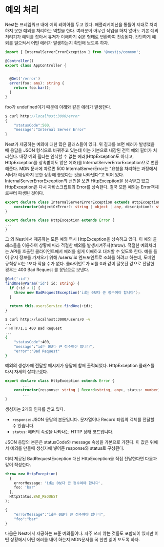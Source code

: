 # 예외 처리

Nest는 프레임워크 내에 예외 레이어를 두고 있다. 애플리케이션을 통틀어 제대로 처리하지 못한 예외를 처리하는 역할을 한다. 여러분이 아무런 작업을 하지 않아도 기본 예외 처리기가 예외를 잡아서 유저가 이해하기 쉬운 형태로 변환하여 전송된다. 간단하게 예외를 일으켜서 어떤 에러가 발생하는지 확인해 보도록 하자.

```ts
import { InternalServerErrorException } from '@nestjs/common';

@Controller()
export class AppController {
    ...

  @Get('/error')
  error(foo: any): string {
    return foo.bar();
  }
}
```

foo가 undefined이기 때문에 아래와 같은 에러가 발생한다.

```ts
$ curl http://localhost:3000/error
{
    "statusCode":500,
    "message":"Internal Server Error"
}
```

Nest가 제공하는 예외에 대한 많은 클래스들이 있다. 위 결과를 보면 에러가 발생했을 때 응답을 JSON 형식으로 바꿔주고 있는데 이는 기본으로 내장된 전역 예외 필터가 처리한다. 내장 예외 필터는 인식할 수 없는 에러(HttpException도 아니고, HttpException를 상속받지도 않은 에러)를 InternalServerErrorException으로 변환해준다. MDN 문서에 따르면 500 InternalServerError는 "요청을 처리하는 과정에서 서버가 예상하지 못한 상황에 놓였다는 것을 나타낸다"고 되어 있다. InternalServerErrorException의 선언을 보면 HttpException을 상속받고 있고 HttpException은 다시 자바스크립트의 Error를 상속한다. 결국 모든 예외는 Error객체 로부터 파생된 것이다.

```ts
export declare class InternalServerErrorException extends HttpException {
    constructor(objectOrError?: string | object | any, description?: string);
}

export declare class HttpException extends Error {
...
}
```

그 외 Nest에서 제공하는 모든 예외 역시 HttpException을 상속하고 있다. 이 예외 클래스들을 이용하여 상황에 따라 적절한 예외를 발생시켜주자(throw). 적절한 예외처리는 API를 호출한 클라이언트에서 에러를 쉽게 이해하고 대처할 수 있도록 한다. 예를 들어 유저 정보를 가져오기 위해 /users/:id 엔드포인트로 조회를 하려고 하는데, 도메인 규칙상 id는 1보다 작을 수가 없다. 클라이언트가 id를 0과 같이 잘못된 값으로 전달한 경우는 400 Bad Request 를 응답으로 보낸다.

```ts
@Get(':id')
findOne(@Param('id') id: string) {
  if (+id < 1) {
    throw new BadRequestException('id는 0보다 큰 정수여야 합니다');
  }

  return this.usersService.findOne(+id);
}
```

```bash
$ curl http://localhost:3000/users/0 -v
...
< HTTP/1.1 400 Bad Request
...
{
    "statusCode":400,
    "message":"id는 0보다 큰 정수여야 합니다",
    "error":"Bad Request"
}
```

예외의 생성자에 전달할 메시지가 응답에 함께 출력되었다. HttpException 클래스를 다시 자세히 살펴보겠다.

```ts
export declare class HttpException extends Error {
        ...
    constructor(response: string | Record<string, any>, status: number);
        ...
}
```

생성자는 2개의 인자를 받고 있다.

- `response`: JSON 응답의 본문입니다. 문자열이나 Record 타입의 객체를 전달할 수 있습니다.
- `status`: 에러의 속성을 나타내는 HTTP 상태 코드입니다.

JSON 응답의 본문은 statusCode와 message 속성을 기본으로 가진다. 이 값은 위에서 예외를 만들때 생성자에 넣어준 response와 status로 구성된다.

미리 제공된 BadRequestException 대신 HttpException을 직접 전달한다면 다음과 같이 작성한다.

```ts
throw new HttpException(
  {
    errorMessage: 'id는 0보다 큰 정수여야 합니다',
    foo: 'bar'
  },
  HttpStatus.BAD_REQUEST
);

```

```ts
{
    "errorMessage":"id는 0보다 큰 정수여야 합니다",
    "foo":"bar"
}
```

다음은 Nest에서 제공하는 표준 예외들이다. 자주 쓰지 않는 것들도 포함되어 있지만 어떤 상황에서 어떤 에러를 내야 하는지 MDN문서를 꼭 한번 읽어 보도록 하자.

